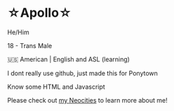 # ☆Apollo☆
He/Him

18 - Trans Male

🇺🇸 American | English and ASL (learning)

I dont really use github, just made this for Ponytown

Know some HTML and Javascript 

Please check out [my Neocities](https://ace-attorney.neocities.org/) to learn more about me! 


<!--
**RussiaHetalia/RussiaHetalia** is a ✨ _special_ ✨ repository because its `README.md` (this file) appears on your GitHub profile.

Here are some ideas to get you started:

- 🔭 I’m currently working on ...
- 🌱 I’m currently learning ...
- 👯 I’m looking to collaborate on ...
- 🤔 I’m looking for help with ...
- 💬 Ask me about ...
- 📫 How to reach me: ...
- 😄 Pronouns: ...
- ⚡ Fun fact: ...
-->
